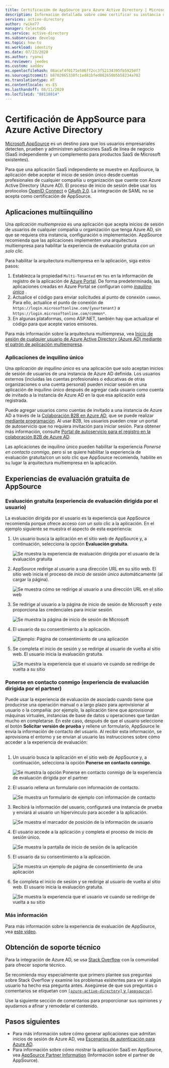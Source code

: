 ```yaml
---
title: Certificación de AppSource para Azure Active Directory | Microsoft Docs
description: Información detallada sobre cómo certificar su instancia de AppSource de la aplicación para Azure Active Directory.
services: active-directory
author: rwike77
manager: CelesteDG
ms.service: active-directory
ms.subservice: develop
ms.topic: how-to
ms.workload: identity
ms.date: 07/23/2020
ms.author: ryanwi
ms.reviewer: jeedes
ms.custom: aaddev
ms.openlocfilehash: 08acaf4f0171e586ff2cc3f52134395fb5925df7
ms.sourcegitcommit: b8702065338fc1ed81bfed082650b5b58234a702
ms.translationtype: HT
ms.contentlocale: es-ES
ms.lasthandoff: 08/11/2020
ms.locfileid: "88118814"
---
```

# <a name="get-appsource-certified-for-azure-active-directory"></a>Certificación de AppSource para Azure Active Directory

[Microsoft AppSource](https://appsource.microsoft.com/) es un destino para que los usuarios empresariales detecten, prueben y administren aplicaciones SaaS de línea de negocio (SaaS independiente y un complemento para productos SaaS de Microsoft existentes).

Para que una aplicación SaaS independiente se muestre en AppSource, la aplicación debe aceptar el inicio de sesión único desde cuentas profesionales de cualquier compañía u organización que cuente con Azure Active Directory (Azure AD). El proceso de inicio de sesión debe usar los protocolos [OpenID Connect](v2-protocols-oidc.md) o [OAuth 2.0](v2-oauth2-auth-code-flow.md). La integración de SAML no se acepta como certificación de AppSource.

## <a name="multi-tenant-applications"></a>Aplicaciones multiinquilino

Una *aplicación multiempresa* es una aplicación que acepta inicios de sesión de usuarios de cualquier compañía u organización que tenga Azure AD, sin que se requiera otra instancia, configuración o implementación. AppSource recomienda que las aplicaciones implementen una arquitectura multiempresa para habilitar la experiencia de evaluación gratuita *con un solo clic*.

Para habilitar la arquitectura multiempresa en la aplicación, siga estos pasos:
1. Establezca la propiedad `Multi-Tenanted` en `Yes` en la información de registro de la aplicación de [Azure Portal](https://portal.azure.com/#blade/Microsoft_AAD_IAM/ActiveDirectoryMenuBlade/RegisteredApps). De forma predeterminada, las aplicaciones creadas en Azure Portal se configuran como *[inquilino único](#single-tenant-applications)* .
1. Actualice el código para enviar solicitudes al punto de conexión `common`. Para ello, actualice el punto de conexión de `https://login.microsoftonline.com/{yourtenant}` a `https://login.microsoftonline.com/common*`.
1. En algunas plataformas, como ASP.NET, también hay que actualizar el código para que acepte varios emisores.

Para más información sobre la arquitectura multiempresa, vea [Inicio de sesión de cualquier usuario de Azure Active Directory (Azure AD) mediante el patrón de aplicación multiempresa](howto-convert-app-to-be-multi-tenant.md).

### <a name="single-tenant-applications"></a>Aplicaciones de inquilino único

Una *aplicación de inquilino único* es una aplicación que solo aceptan inicios de sesión de usuarios de una instancia de Azure AD definida. Los usuarios externos (incluidas las cuentas profesionales o educativas de otras organizaciones o una cuenta personal) pueden iniciar sesión en una aplicación de inquilino único después de agregar cada usuario como cuenta de invitado a la instancia de Azure AD en la que esa aplicación está registrada. 

Puede agregar usuarios como cuentas de invitado a una instancia de Azure AD a través de la [Colaboración B2B en Azure AD](../external-identities/what-is-b2b.md), que se puede realizar [mediante programación](../../active-directory-b2c/code-samples.md). Al usar B2B, los usuarios pueden crear un portal de autoservicio que no requiera invitación para iniciar sesión. Para obtener más información, consulte [Portal de autoservicio para el registro en la colaboración B2B de Azure AD](../external-identities/self-service-portal.md).

Las aplicaciones de inquilino único pueden habilitar la experiencia *Ponerse en contacto conmigo*, pero si se quiere habilitar la experiencia de evaluación gratuita/con un solo clic que AppSource recomienda, habilite en su lugar la arquitectura multiempresa en la aplicación.

## <a name="appsource-trial-experiences"></a>Experiencias de evaluación gratuita de AppSource

### <a name="free-trial-customer-led-trial-experience"></a>Evaluación gratuita (experiencia de evaluación dirigida por el usuario)

La evaluación dirigida por el usuario es la experiencia que AppSource recomienda porque ofrece acceso con un solo clic a la aplicación. En el ejemplo siguiente se muestra el aspecto de esta experiencia:

1.  Un usuario busca la aplicación en el sitio web de AppSource y, a continuación, selecciona la opción **Evaluación gratuita**.

    ![Se muestra la experiencia de evaluación dirigida por el usuario de la evaluación gratuita](./media/active-directory-devhowto-appsource-certified/customer-led-trial-step1.png)

2.  AppSource redirige al usuario a una dirección URL en su sitio web. El sitio web inicia el proceso de  *inicio de sesión único* automáticamente (al cargar la página).

    ![Se muestra cómo se redirige al usuario a una dirección URL en el sitio web](./media/active-directory-devhowto-appsource-certified/customer-led-trial-step2.png)

3.  Se redirige al usuario a la página de inicio de sesión de Microsoft y este proporciona las credenciales para iniciar sesión.

    ![Se muestra la página de inicio de sesión de Microsoft](./media/active-directory-devhowto-appsource-certified/customer-led-trial-step3.png)

4. El usuario da su consentimiento a la aplicación.

    ![Ejemplo: Página de consentimiento de una aplicación](./media/active-directory-devhowto-appsource-certified/customer-led-trial-step4.png)

5.  Se completa el inicio de sesión y se redirige al usuario de vuelta al sitio web.  El usuario inicia la evaluación gratuita.

    ![Se muestra la experiencia que el usuario ve cuando se redirige de vuelta a su sitio](./media/active-directory-devhowto-appsource-certified/customer-led-trial-step5.png)

### <a name="contact-me-partner-led-trial-experience"></a>Ponerse en contacto conmigo (experiencia de evaluación dirigida por el partner)

Puede usar la experiencia de evaluación de asociado cuando tiene que producirse una operación manual o a largo plazo para aprovisionar al usuario o la compañía: por ejemplo, la aplicación tiene que aprovisionar máquinas virtuales, instancias de base de datos u operaciones que tardan mucho en completarse. En este caso, después de que el usuario seleccione el botón **Solicitar versión de prueba** y rellene un formulario, AppSource le envía la información de contacto del usuario. Al recibir esta información, se aprovisiona el entorno y se envían al usuario las instrucciones sobre cómo acceder a la experiencia de evaluación:<br/><br/>

1. Un usuario busca la aplicación en el sitio web de AppSource y, a continuación, selecciona la opción **Ponerse en contacto conmigo**.

    ![Se muestra la opción Ponerse en contacto conmigo de la experiencia de evaluación dirigida por el partner](./media/active-directory-devhowto-appsource-certified/partner-led-trial-step1.png)

2. El usuario rellena un formulario con información de contacto.

    ![Se muestra un formulario de ejemplo con información de contacto](./media/active-directory-devhowto-appsource-certified/partner-led-trial-step2.png)

3. Recibirá la información del usuario, configurará una instancia de prueba y enviará al usuario un hipervínculo para acceder a la aplicación.

    ![Se muestra el marcador de posición de la información de usuario](./media/active-directory-devhowto-appsource-certified/usercontact.png)

4. El usuario accede a la aplicación y completa el proceso de inicio de sesión único.

    ![Se muestra la pantalla de inicio de sesión de la aplicación](./media/active-directory-devhowto-appsource-certified/partner-led-trial-step3.png)

5. El usuario da su consentimiento a la aplicación.

    ![Se muestra un ejemplo de página de consentimiento de una aplicación](./media/active-directory-devhowto-appsource-certified/partner-led-trial-step4.png)

6. Se completa el inicio de sesión y se redirige al usuario de vuelta al sitio web. El usuario inicia la evaluación gratuita.

    ![Se muestra la experiencia que el usuario ve cuando se redirige de vuelta a su sitio](./media/active-directory-devhowto-appsource-certified/customer-led-trial-step5.png)

### <a name="more-information"></a>Más información

Para más información sobre la experiencia de evaluación de AppSource, vea [este vídeo](https://aka.ms/trialexperienceforwebapps). 

## <a name="get-support"></a>Obtención de soporte técnico

Para la integración de Azure AD, se usa [Stack Overflow](https://stackoverflow.com/questions/tagged/azure-active-directory+appsource) con la comunidad para ofrecer soporte técnico.

Se recomienda muy especialmente que primero plantee sus preguntas sobre Stack Overflow y examine los problemas existentes para ver si algún usuario ha hecho esa pregunta antes. Asegúrese de que sus preguntas o comentarios se etiquetan con [`[azure-active-directory]` y `[appsource]`](https://stackoverflow.com/questions/tagged/azure-active-directory+appsource).

Use la siguiente sección de comentarios para proporcionar sus opiniones y ayudarnos a afinar y remodelar el contenido.

## <a name="next-steps"></a>Pasos siguientes

- Para más información sobre cómo generar aplicaciones que admitan inicios de sesión de Azure AD, vea [Escenarios de autenticación para Azure AD](authentication-flows-app-scenarios.md).
- Para información sobre cómo mostrar la aplicación SaaS en AppSource, vea [AppSource Partner Information](https://appsource.microsoft.com/partners) (Información sobre el partner de AppSource).